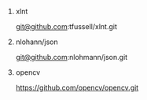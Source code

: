 1. xlnt

   git@github.com:tfussell/xlnt.git
2. nlohann/json

   git@github.com:nlohmann/json.git
3. opencv

   https://github.com/opencv/opencv.git
